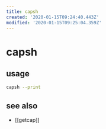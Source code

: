 ```yaml
---
title: capsh
created: '2020-01-15T09:24:40.443Z'
modified: '2020-01-15T09:25:04.359Z'
---
```


# capsh

## usage
```sh
capsh --print
```

## see also
- [[getcap]]
